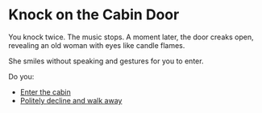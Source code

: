 # Knock on the Cabin Door

You knock twice. The music stops. A moment later, the door creaks open, revealing an old woman with eyes like candle flames.

She smiles without speaking and gestures for you to enter.

Do you:
- [Enter the cabin](enter_cabin.md)
- [Politely decline and walk away](walk_away.md)
